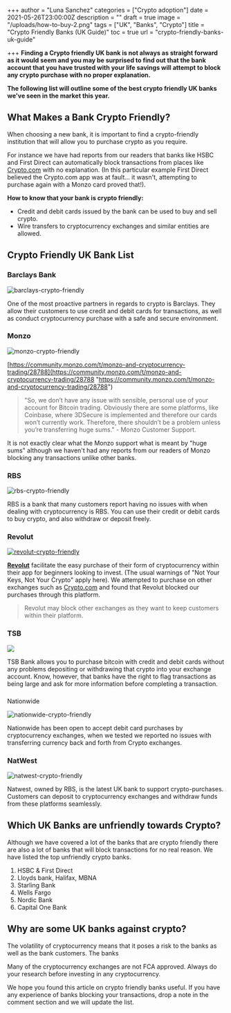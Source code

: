 +++
author = "Luna Sanchez"
categories = ["Crypto adoption"]
date = 2021-05-26T23:00:00Z
description = ""
draft = true
image = "/uploads/how-to-buy-2.png"
tags = ["UK", "Banks", "Crypto"]
title = "Crypto Friendly Banks (UK Guide)"
toc = true
url = "crypto-friendly-banks-uk-guide"

+++
**Finding a Crypto friendly UK bank is not always as straight forward as it would seem and you may be surprised to find out that the bank account that you have trusted with your life savings will attempt to block any crypto purchase with no proper explanation.** 

**The following list will outline some of the best crypto friendly UK banks we've seen in the market this year.**

## What Makes a Bank Crypto Friendly?

When choosing a new bank, it is important to find a crypto-friendly institution that will allow you to purchase crypto as you require. 

For instance we have had reports from our readers that banks like HSBC and First Direct can automatically block transactions from places like [Crypto.com](/link/crypto-dot-com) with no explanation.  (In this particular example First Direct believed the Crypto.com app was at fault... it wasn't, attempting to purchase again with a Monzo card proved that!).

**How to know that your bank is crypto friendly:**

* Credit and debit cards issued by the bank can be used to buy and sell crypto.
* Wire transfers to cryptocurrency exchanges and similar entities are allowed.

## Crypto Friendly UK Bank List

### Barclays Bank

![barclays-crypto-friendly](https://www.moneyexpert.com/wp-content/uploads/2018/09/barclays-4-logo-png-transparent.png)

One of the most proactive partners in regards to crypto is Barclays. They allow their customers to use credit and debit cards for transactions, as well as conduct cryptocurrency purchase with a safe and secure environment.

### Monzo

![monzo-crypto-friendly](https://upload.wikimedia.org/wikipedia/en/thumb/a/a3/Monzo_logo.svg/1200px-Monzo_logo.svg.png)

[https://community.monzo.com/t/monzo-and-cryptocurrency-trading/28788](https://community.monzo.com/t/monzo-and-cryptocurrency-trading/28788 "https://community.monzo.com/t/monzo-and-cryptocurrency-trading/28788")

> "So, we don’t have any issue with sensible, personal use of your account for Bitcoin trading. Obviously there are some platforms, like Coinbase, where 3DSecure is implemented and therefore our cards won’t currently work. Therefore, there shouldn’t be a problem unless you’re transferring huge sums." - Monzo Customer Support.

It is not exactly clear what the Monzo support what is meant by "huge sums" although we haven't had any reports from our readers of Monzo blocking any transactions unlike other banks.

### RBS

![rbs-crypto-friendly](https://upload.wikimedia.org/wikipedia/en/thumb/a/ad/RBS_logo.svg/1280px-RBS_logo.svg.png)

RBS is a bank that many customers report having no issues with when dealing with cryptocurrency is RBS. You can use their credit or debit cards to buy crypto, and also withdraw or deposit freely.

### Revolut

[![revolut-crypto-friendly](https://assets.revolut.com/media/meta/revolut_share_graphic.png)](/link/revolut)

[**Revolut**](/link/revolut) facilitate the easy purchase of their form of cryptocurrency within their app for beginners looking to invest.  (The usual warnings of "Not Your Keys, Not Your Crypto" apply here).  We attempted to purchase on other exchanges such as [Crypto.com](/link/crypto-dot-com) and found that Revolut blocked our purchases through this platform.  

> Revolut may block other exchanges as they want to keep customers within their platform.

### TSB

![](https://upload.wikimedia.org/wikipedia/en/thumb/b/b9/TSB_logo_2013.svg/1200px-TSB_logo_2013.svg.png)

TSB Bank allows you to purchase bitcoin with credit and debit cards without any problems depositing or withdrawing that crypto into your exchange account. Know, however, that banks have the right to flag transactions as being large and ask for more information before completing a transaction.

###   
Nationwide

![nationwide-crypto-friendly](https://logos-world.net/wp-content/uploads/2021/04/Nationwide-Logo.png)

Nationwide has been open to accept debit card purchases by cryptocurrency exchanges, when we tested we reported no issues with transferring currency back and forth from Crypto exchanges.  

### NatWest

![natwest-crypto-friendly](https://www.natwestgroup.com/content/dam/natwestgroup_com/natwestgroup/images/image.dim.360.nat-west.png)

Natwest, owned by RBS, is the latest UK bank to support crypto-purchases. Customers can deposit to cryptocurrency exchanges and withdraw funds from these platforms seamlessly.

## Which UK Banks are unfriendly towards Crypto?

Although we have covered a lot of the banks that are crypto friendly there are also a lot of banks that will block transactions for no real reason.  We have listed the top unfriendly crypto banks.  

1. HSBC & First Direct
2. Lloyds bank, Halifax, MBNA
3. Starling Bank
4. Wells Fargo
5. Nordic Bank
6. Capital One Bank

## Why are some UK banks against crypto?

The volatility of cryptocurrency means that it poses a risk to the banks as well as the bank customers.  The banks 

Many of the cryptocurrency exchanges are not FCA approved.  Always do your research before investing in any cryptocurrency.

We hope you found this article on crypto friendly banks useful.  If you have any experience of banks blocking your transactions, drop a note in the comment section and we will update the list.